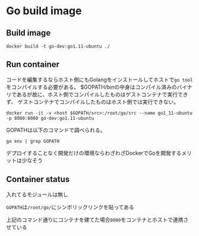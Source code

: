 # Go build image

## Build image

```
docker build -t go-dev:go1.11-ubuntu ./
```

## Run container

コードを編集するならホスト側にもGolangをインストールしてホストで`go tool`をコンパイルする必要がある。
$GOPATH/binの中身はコンパイル済みのバイナリであるが故に、ホスト側でコンパイルしたものはゲストコンテナで実行できず、
ゲストコンテナでコンパイルしたものはホスト側では実行できない。

```
docker run -it -v <host $GOPATH/src>:/root/go/src --name go1_11-ubuntu -p 8080:8080 go-dev:go1.11-ubuntu
```

GOPATHは以下のコマンドで調べられる。

```
go env | grep GOPATH
```

デプロイすることなく開発だけの環境ならわざわざDockerでGoを開発するメリットは少なそう

## Container status

入れてるモジュールは無し

`GOPATH`は`/root/go/`にシンボリックリンクを貼ってある

上記のコマンド通りにコンテナを建てた場合`8080`をコンテナとホストで連携させている
